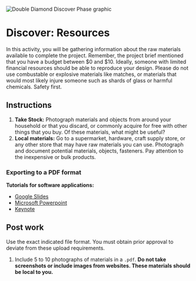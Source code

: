 ![Double Diamond Discover Phase graphic](/assets/dd-process-discover-1200px@2x.png)

# Discover: Resources

In this activity, you will be gathering information about the raw materials available to complete the project. Remember, the project brief mentioned that you have a budget between $0 and $10. Ideally, someone with limited financial resources should be able to reproduce your design. Please do not use combustable or explosive materials like matches, or materials that would most likely injure someone such as shards of glass or harmful chemicals. Safety first.

## Instructions

1. **Take Stock:** Photograph materials and objects from around your household or that you discard, or commonly acquire for free with other things that you buy. Of these materials, what might be useful?
2. **Local materials:** Go to a supermarket, hardware, craft supply store, or any other store that may have raw materials you can use. Photograph and document potential materials, objects, fasteners. Pay attention to the inexpensive or bulk products.

### Exporting to a PDF format

**Tutorials for software applications:**

* [Google Slides](https://www.youtube.com/watch?v=D1WhvsQeY6w)
* [Microsoft Powerpoint](https://support.office.com/en-US/article/Save-PowerPoint-presentations-as-PDF-files-9B5C786B-9C6E-4FE6-81F6-9372F77C47C8)
* [Keynote](https://www.youtube.com/watch?v=AkWqdqOUUjk)

## Post work

Use the exact indicated file format. You must obtain prior approval to deviate from these upload requirements.

1. Include 5 to 10 photographs of materials in a `.pdf`. **Do not take screenshots or include images from websites. These materials should be local to you.**
